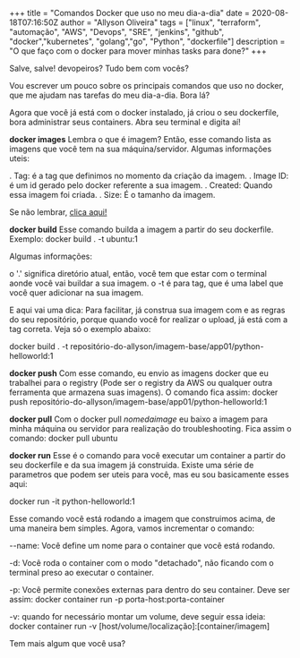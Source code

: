 +++
title = "Comandos Docker que uso no meu dia-a-dia"
date = 2020-08-18T07:16:50Z
author = "Allyson Oliveira"
tags = ["linux", "terraform", "automação", "AWS", "Devops", "SRE", "jenkins", "github", "docker","kubernetes", "golang","go", "Python", "dockerfile"]
description = "O que faço com o docker para mover minhas tasks para done?"
+++

Salve, salve! devopeiros? Tudo bem com vocês?  

Vou escrever um pouco sobre os principais comandos que uso no docker, que me ajudam nas tarefas do meu dia-a-dia. Bora lá?

Agora que você já está com o docker instalado, já criou o seu dockerfile, bora administrar seus containers. Abra seu terminal e digita aí!

**docker images**
Lembra o que é imagem? Então, esse comando lista as imagens que você tem na sua máquina/servidor. Algumas informações uteis:

. Tag: é a tag que definimos no momento da criação da imagem.
. Image ID: é um id gerado pelo docker referente a sua imagem.
. Created: Quando essa imagem foi criada.
. Size: É o tamanho da imagem. 

 Se não lembrar, [clica aqui!](https://allysonoliveira.com.br/posts/docker-dockerfile/)

**docker build**
Esse comando builda a imagem a partir do seu dockerfile. Exemplo:
docker build . -t ubuntu:1

Algumas informações:

o '.' significa diretório atual, então, você tem que estar com o terminal aonde você vai buildar a sua imagem. 
o -t é para tag, que é uma label que você quer adicionar na sua imagem. 

E aqui vai uma dica: 
Para facilitar, já construa sua imagem com e as regras do seu repositório, porque quando você for realizar o upload, já está com a tag correta. Veja só o exemplo abaixo:

docker build . -t repositório-do-allyson/imagem-base/app01/python-helloworld:1

**docker push**
Com esse comando, eu envio as imagens docker que eu trabalhei para o registry (Pode ser o registry da AWS ou qualquer outra ferramenta que armazena suas imagens). O comando fica assim:
docker push repositório-do-allyson/imagem-base/app01/python-helloworld:1

**docker pull**
Com o docker pull *nomedaimage* eu baixo a imagem para minha máquina ou servidor para realização do troubleshooting. Fica assim o comando:
docker pull ubuntu

**docker run**
Esse é o comando para você executar um container a partir do seu dockerfile e da sua imagem já construida. Existe uma série de parametros que podem ser uteis para você, mas eu sou basicamente esses aqui:

docker run -it python-helloworld:1

Esse comando você está rodando a imagem que construimos acima, de uma maneira bem simples. Agora, vamos incrementar o comando:

--name: Você define um nome para o container que você está rodando.

-d: Você roda o container com o modo "detachado", não ficando com o terminal preso ao executar o container. 

-p: Você permite conexões externas para dentro do seu container. Deve ser assim:
docker container run -p porta-host:porta-container

-v: quando for necessário montar um volume, deve seguir essa ideia: 
docker container run -v [host/volume/localização]:[container/imagem]

Tem mais algum que você usa? 